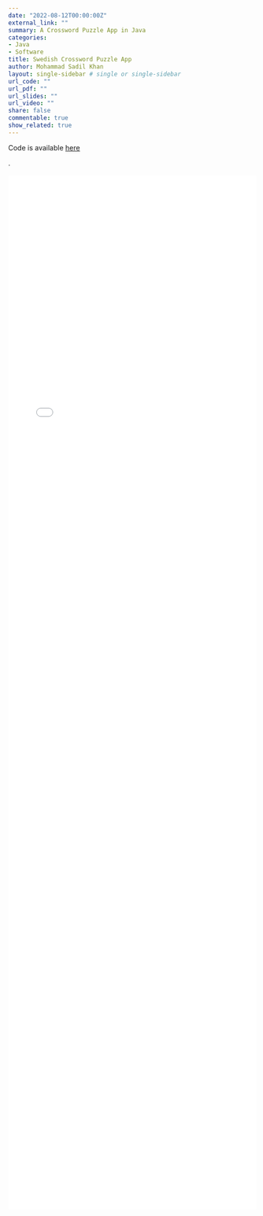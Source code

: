 ```yaml
---
date: "2022-08-12T00:00:00Z"
external_link: ""
summary: A Crossword Puzzle App in Java
categories:
- Java
- Software
title: Swedish Crossword Puzzle App
author: Mohammad Sadil Khan
layout: single-sidebar # single or single-sidebar
url_code: ""
url_pdf: ""
url_slides: ""
url_video: ""
share: false
commentable: true
show_related: true
---
```


<p> Code is available <a href = "https://github.com/SadilKhan/MLDM-2020-2022/tree/main/Semester%203%20-%20KUL/Introduction%20to%20Object%20Oriented%20Programming/Java%20Project">here</a></p>.
<div>&nbsp</div>
<embed src="report_java_scpa.pdf" width="100%" height="2100px"/>

